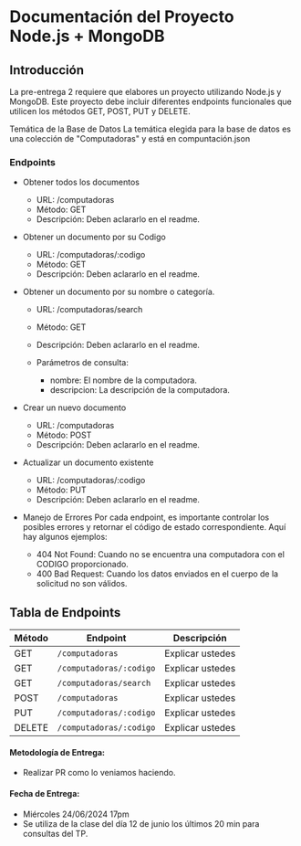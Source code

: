 # Documentación del Proyecto Node.js + MongoDB

## Introducción

La pre-entrega 2 requiere que elabores un proyecto utilizando Node.js y MongoDB. Este proyecto debe incluir diferentes endpoints funcionales que utilicen los métodos GET, POST, PUT y DELETE. 

Temática de la Base de Datos
La temática elegida para la base de datos es una colección de "Computadoras" y está en compuntación.json

### Endpoints 

- Obtener todos los documentos
    - URL: /computadoras
    - Método: GET
    - Descripción: Deben aclararlo en el readme.

- Obtener un documento por su Codigo
    - URL: /computadoras/:codigo
    - Método: GET
    - Descripción: Deben aclararlo en el readme.

- Obtener un documento por su nombre o categoría.
    - URL: /computadoras/search
    - Método: GET
    - Descripción: Deben aclararlo en el readme.

    - Parámetros de consulta:
        - nombre: El nombre de la computadora.
        - descripcion: La descripción de la computadora.

- Crear un nuevo documento
    - URL: /computadoras
    - Método: POST
    - Descripción: Deben aclararlo en el readme.

- Actualizar un documento existente
    - URL: /computadoras/:codigo
    - Método: PUT
    - Descripción: Deben aclararlo en el readme.

- Manejo de Errores
Por cada endpoint, es importante controlar los posibles errores y retornar el código de estado correspondiente. Aquí hay algunos ejemplos:

    - 404 Not Found: Cuando no se encuentra una computadora con el CODIGO proporcionado.
    - 400 Bad Request: Cuando los datos enviados en el cuerpo de la solicitud no son válidos.

## Tabla de Endpoints

| Método | Endpoint               | Descripción                                      |
|--------|------------------------|--------------------------------------------------|
| GET    | `/computadoras`        | Explicar ustedes                   |
| GET    | `/computadoras/:codigo`    | Explicar ustedes                |
| GET    | `/computadoras/search` | Explicar ustedes     |
| POST   | `/computadoras`        | Explicar ustedes                      |
| PUT    | `/computadoras/:codigo`    | Explicar ustedes             |
| DELETE | `/computadoras/:codigo`    | Explicar ustedes               |

#### Metodología de Entrega:
- Realizar PR como lo veniamos haciendo.
  
#### Fecha de Entrega:
- Miércoles 24/06/2024 17pm
- Se utiliza de la clase del día 12 de junio los últimos 20 min para consultas del TP.
